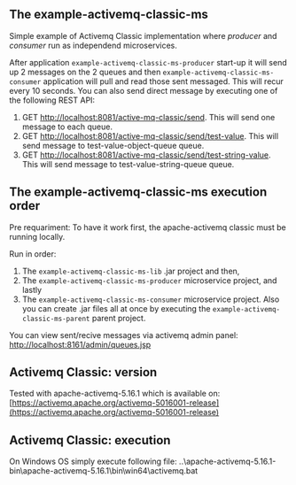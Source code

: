 ## The example-activemq-classic-ms
Simple example of Activemq Classic implementation where *producer* and *consumer* run as independend microservices.

After application `example-activemq-classic-ms-producer` start-up it will send up 2 messages on the 2 queues and then `example-activemq-classic-ms-consumer` application will pull and read those sent messaged. This will recur every 10 seconds.
You can also send direct message by executing one of the following REST API:
1. GET [http://localhost:8081/active-mq-classic/send](http://localhost:8081/active-mq-classic/send). This will send one message to each queue.
2. GET [http://localhost:8081/active-mq-classic/send/test-value](http://localhost:8081/active-mq-classic/send/test-value). This will send message to test-value-object-queue queue.
3. GET [http://localhost:8081/active-mq-classic/send/test-string-value](http://localhost:8081/active-mq-classic/send/test-string-value). This will send message to test-value-string-queue queue.

## The example-activemq-classic-ms execution order
Pre requariment: To have it work first, the apache-activemq classic must be running locally.

Run in order:
1. The `example-activemq-classic-ms-lib` .jar project and then,
2. The `example-activemq-classic-ms-producer` microservice project, and lastly
2. The `example-activemq-classic-ms-consumer` microservice project.
Also you can create .jar files all at once by executing the `example-activemq-classic-ms-parent` parent project.

You can view sent/recive messages via activemq admin panel: [http://localhost:8161/admin/queues.jsp](http://localhost:8161/admin/queues.jsp)

## Activemq Classic: version
Tested with apache-activemq-5.16.1 which is available on: [https://activemq.apache.org/activemq-5016001-release](https://activemq.apache.org/activemq-5016001-release)

## Activemq Classic: execution
On Windows OS simply execute following file: ..\apache-activemq-5.16.1-bin\apache-activemq-5.16.1\bin\win64\activemq.bat
